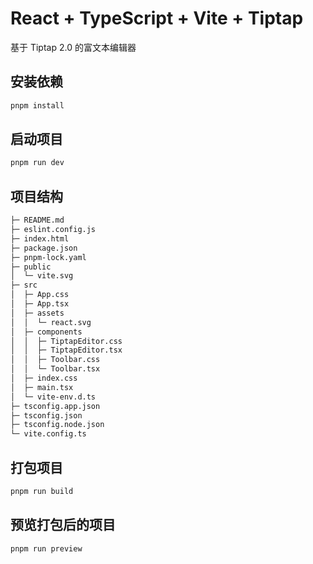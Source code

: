 # React + TypeScript + Vite + Tiptap

基于 Tiptap 2.0 的富文本编辑器

## 安装依赖

```bash
pnpm install
```

## 启动项目

```bash
pnpm run dev
```

## 项目结构

```bash
├─ README.md
├─ eslint.config.js
├─ index.html
├─ package.json
├─ pnpm-lock.yaml
├─ public
│  └─ vite.svg
├─ src
│  ├─ App.css
│  ├─ App.tsx
│  ├─ assets
│  │  └─ react.svg
│  ├─ components
│  │  ├─ TiptapEditor.css
│  │  ├─ TiptapEditor.tsx
│  │  ├─ Toolbar.css
│  │  └─ Toolbar.tsx
│  ├─ index.css
│  ├─ main.tsx
│  └─ vite-env.d.ts
├─ tsconfig.app.json
├─ tsconfig.json
├─ tsconfig.node.json
└─ vite.config.ts
```

## 打包项目

```bash
pnpm run build
```

## 预览打包后的项目

```bash
pnpm run preview
```
